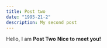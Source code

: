 ```yaml
---
title: Post two
date: "1995-21-2"
description: My second post
--- 
```


Hello, I am __Post Two__
**Nice to meet you!**
